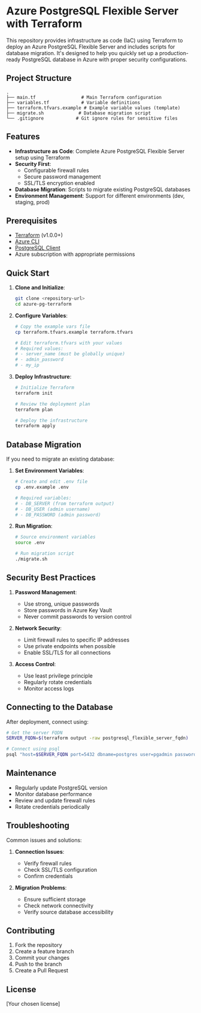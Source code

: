 # Azure PostgreSQL Flexible Server with Terraform

This repository provides infrastructure as code (IaC) using Terraform to deploy an Azure PostgreSQL Flexible Server and includes scripts for database migration. It's designed to help you quickly set up a production-ready PostgreSQL database in Azure with proper security configurations.

## Project Structure

```
.
├── main.tf                 # Main Terraform configuration
├── variables.tf            # Variable definitions
├── terraform.tfvars.example # Example variable values (template)
├── migrate.sh             # Database migration script
└── .gitignore            # Git ignore rules for sensitive files
```

## Features

- **Infrastructure as Code**: Complete Azure PostgreSQL Flexible Server setup using Terraform
- **Security First**: 
  - Configurable firewall rules
  - Secure password management
  - SSL/TLS encryption enabled
- **Database Migration**: Scripts to migrate existing PostgreSQL databases
- **Environment Management**: Support for different environments (dev, staging, prod)

## Prerequisites

- [Terraform](https://www.terraform.io/downloads.html) (v1.0.0+)
- [Azure CLI](https://docs.microsoft.com/en-us/cli/azure/install-azure-cli)
- [PostgreSQL Client](https://www.postgresql.org/download/)
- Azure subscription with appropriate permissions

## Quick Start

1. **Clone and Initialize**:
   ```bash
   git clone <repository-url>
   cd azure-pg-terraform
   ```

2. **Configure Variables**:
   ```bash
   # Copy the example vars file
   cp terraform.tfvars.example terraform.tfvars
   
   # Edit terraform.tfvars with your values
   # Required values:
   # - server_name (must be globally unique)
   # - admin_password
   # - my_ip
   ```

3. **Deploy Infrastructure**:
   ```bash
   # Initialize Terraform
   terraform init

   # Review the deployment plan
   terraform plan

   # Deploy the infrastructure
   terraform apply
   ```

## Database Migration

If you need to migrate an existing database:

1. **Set Environment Variables**:
   ```bash
   # Create and edit .env file
   cp .env.example .env
   
   # Required variables:
   # - DB_SERVER (from terraform output)
   # - DB_USER (admin username)
   # - DB_PASSWORD (admin password)
   ```

2. **Run Migration**:
   ```bash
   # Source environment variables
   source .env
   
   # Run migration script
   ./migrate.sh
   ```

## Security Best Practices

1. **Password Management**:
   - Use strong, unique passwords
   - Store passwords in Azure Key Vault
   - Never commit passwords to version control

2. **Network Security**:
   - Limit firewall rules to specific IP addresses
   - Use private endpoints when possible
   - Enable SSL/TLS for all connections

3. **Access Control**:
   - Use least privilege principle
   - Regularly rotate credentials
   - Monitor access logs

## Connecting to the Database

After deployment, connect using:
```bash
# Get the server FQDN
SERVER_FQDN=$(terraform output -raw postgresql_flexible_server_fqdn)

# Connect using psql
psql "host=$SERVER_FQDN port=5432 dbname=postgres user=pgadmin password=$ADMIN_PASSWORD sslmode=require"
```

## Maintenance

- Regularly update PostgreSQL version
- Monitor database performance
- Review and update firewall rules
- Rotate credentials periodically

## Troubleshooting

Common issues and solutions:

1. **Connection Issues**:
   - Verify firewall rules
   - Check SSL/TLS configuration
   - Confirm credentials

2. **Migration Problems**:
   - Ensure sufficient storage
   - Check network connectivity
   - Verify source database accessibility

## Contributing

1. Fork the repository
2. Create a feature branch
3. Commit your changes
4. Push to the branch
5. Create a Pull Request

## License

[Your chosen license] 